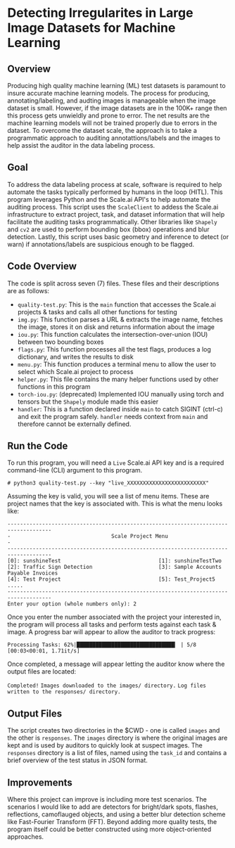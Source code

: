 # Detecting Irregularites in Large Image Datasets for Machine Learning

## Overview

Producing high quality machine learning (ML) test datasets is paramount to insure accurate machine learning models. The process for producing, annotating/labeling, and audting images is manageable when the image dataset is small. However, if the image datasets are in the 100K+ range then this process gets unwieldly and prone to error. The net results are the machine learning models will not be trained properly due to errors in the dataset. To overcome the dataset scale, the approach is to take a programmatic approach to auditing annotattions/labels and the images to help assist the auditor in the data labeling process.

## Goal

To address the data labeling process at scale, software is required to help automate the tasks typically performed by humans in the loop (HITL). This program leverages Python and the Scale.ai API's to help automate the auditing process. This script uses the `ScaleClient` to addess the Scale.ai infrastructure to extract project, task, and dataset information that will help facilitate the auditing tasks programmatically. Other libraries like `Shapely` and `cv2` are used to perform bounding box (bbox) operations and blur detection. Lastly, this script uses basic geometry and inference to detect (or warn) if annotations/labels are suspicious enough to be flagged.

## Code Overview

The code is split across seven (7) files. These files and their descriptions are as follows:

- `quality-test.py`: This is the `main` function that accesses the Scale.ai projects & tasks and calls all other functions for testing
- `img.py`: This function parses a URL & extracts the image name, fetches the image, stores it on disk and returns information about the image
- `iou.py`: This function calculates the intersection-over-union (IOU) between two bounding boxes
- `flags.py`: This function processes all the test flags, produces a log dictionary, and writes the results to disk
- `menu.py`: This function produces a terminal menu to allow the user to select which Scale.ai project to process
- `helper.py`: This file contains the many helper functions used by other functions in this program
- `torch-iou.py`: (deprecated) Implemented IOU manually using torch and tensors but the `Shapely` module made this easier
- `handler`: This is a function declared inside `main` to catch SIGINT (ctrl-c) and exit the program safely. `handler` needs context from `main` and therefore cannot be externally defined.

## Run the Code

To run this program, you will need a `Live` Scale.ai API key and is a required command-line (CLI) argument to this program.

`# python3 quality-test.py --key "live_XXXXXXXXXXXXXXXXXXXXXXXXX"`

Assuming the key is valid, you will see a list of menu items. These are project names that the key is associated with. This is what the menu looks like:

```
------------------------------------------------------------------------------------
-                                Scale Project Menu                                -
------------------------------------------------------------------------------------
[0]: sunshineTest                               [1]: sunshineTestTwo
[2]: Traffic Sign Detection                     [3]: Sample Accounts Payable Invoices
[4]: Test Project                               [5]: Test_Project5
.....
------------------------------------------------------------------------------------
Enter your option (whole numbers only): 2
```

Once you enter the number associated with the project your interested in, the program will process all tasks and perform tests against each task & image. A progress bar will appear to allow the auditor to track progress:

`Processing Tasks: 62%|███████████████████████████████▎ | 5/8 [00:03<00:01, 1.71it/s]`

Once completed, a message will appear letting the auditor know where the output files are located:

`Completed!`
`Images downloaded to the images/ directory.`
`Log files written to the responses/ directory.`

## Output Files

The script creates two directories in the $CWD - one is called `images` and the other is `responses`. The `images` directory is where the original images are kept and is used by auditors to quickly look at suspect images. The `responses` directory is a list of files, named using the `task_id` and contains a brief overview of the test status in JSON format.

## Improvements

Where this project can improve is including more test scenarios. The scenarios I would like to add are detectors for bright/dark spots, flashes, reflections, camoflauged objects, and using a better blur detection scheme like Fast-Fourier Transform (FFT). Beyond adding more quality tests, the program itself could be better constructed using more object-oriented approaches.
